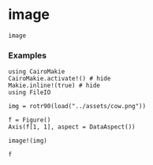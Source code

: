 # image

```@docs
image
```

### Examples

```@example
using CairoMakie
CairoMakie.activate!() # hide
Makie.inline!(true) # hide
using FileIO

img = rotr90(load("../assets/cow.png"))

f = Figure()
Axis(f[1, 1], aspect = DataAspect())

image!(img)

f
```
